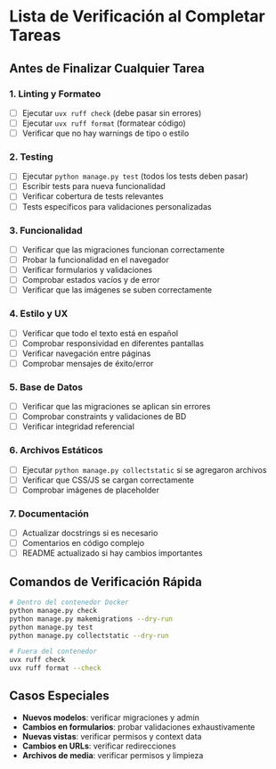 # Lista de Verificación al Completar Tareas

## Antes de Finalizar Cualquier Tarea

### 1. Linting y Formateo
- [ ] Ejecutar `uvx ruff check` (debe pasar sin errores)
- [ ] Ejecutar `uvx ruff format` (formatear código)
- [ ] Verificar que no hay warnings de tipo o estilo

### 2. Testing
- [ ] Ejecutar `python manage.py test` (todos los tests deben pasar)
- [ ] Escribir tests para nueva funcionalidad
- [ ] Verificar cobertura de tests relevantes
- [ ] Tests específicos para validaciones personalizadas

### 3. Funcionalidad
- [ ] Verificar que las migraciones funcionan correctamente
- [ ] Probar la funcionalidad en el navegador
- [ ] Verificar formularios y validaciones
- [ ] Comprobar estados vacíos y de error
- [ ] Verificar que las imágenes se suben correctamente

### 4. Estilo y UX
- [ ] Verificar que todo el texto está en español
- [ ] Comprobar responsividad en diferentes pantallas
- [ ] Verificar navegación entre páginas
- [ ] Comprobar mensajes de éxito/error

### 5. Base de Datos
- [ ] Verificar que las migraciones se aplican sin errores
- [ ] Comprobar constraints y validaciones de BD
- [ ] Verificar integridad referencial

### 6. Archivos Estáticos
- [ ] Ejecutar `python manage.py collectstatic` si se agregaron archivos
- [ ] Verificar que CSS/JS se cargan correctamente
- [ ] Comprobar imágenes de placeholder

### 7. Documentación
- [ ] Actualizar docstrings si es necesario
- [ ] Comentarios en código complejo
- [ ] README actualizado si hay cambios importantes

## Comandos de Verificación Rápida
```bash
# Dentro del contenedor Docker
python manage.py check
python manage.py makemigrations --dry-run
python manage.py test
python manage.py collectstatic --dry-run

# Fuera del contenedor
uvx ruff check
uvx ruff format --check
```

## Casos Especiales
- **Nuevos modelos**: verificar migraciones y admin
- **Cambios en formularios**: probar validaciones exhaustivamente
- **Nuevas vistas**: verificar permisos y context data
- **Cambios en URLs**: verificar redirecciones
- **Archivos de media**: verificar permisos y limpieza